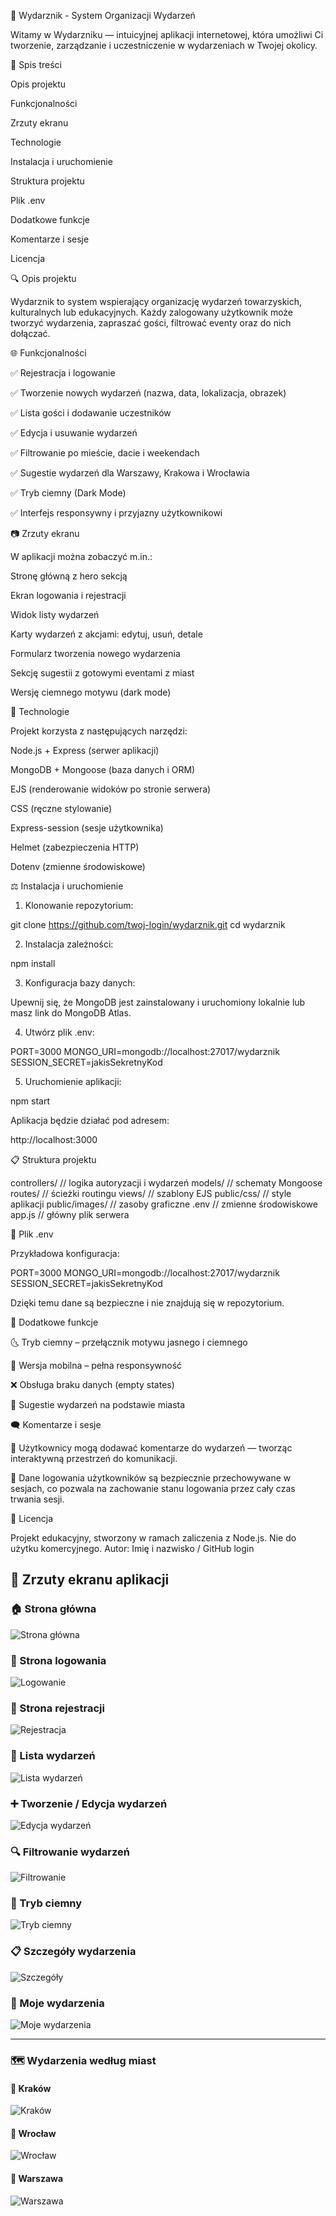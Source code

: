 🎉 Wydarznik - System Organizacji Wydarzeń

Witamy w Wydarzniku — intuicyjnej aplikacji internetowej, która umożliwi Ci tworzenie, zarządzanie i uczestniczenie w wydarzeniach w Twojej okolicy.

📖 Spis treści

Opis projektu

Funkcjonalności

Zrzuty ekranu

Technologie

Instalacja i uruchomienie

Struktura projektu

Plik .env

Dodatkowe funkcje

Komentarze i sesje

Licencja

🔍 Opis projektu

Wydarznik to system wspierający organizację wydarzeń towarzyskich, kulturalnych lub edukacyjnych. Każdy zalogowany użytkownik może tworzyć wydarzenia, zapraszać gości, filtrować eventy oraz do nich dołączać.

🌐 Funkcjonalności

✅ Rejestracja i logowanie

✅ Tworzenie nowych wydarzeń (nazwa, data, lokalizacja, obrazek)

✅ Lista gości i dodawanie uczestników

✅ Edycja i usuwanie wydarzeń

✅ Filtrowanie po mieście, dacie i weekendach

✅ Sugestie wydarzeń dla Warszawy, Krakowa i Wrocławia

✅ Tryb ciemny (Dark Mode)

✅ Interfejs responsywny i przyjazny użytkownikowi

📷 Zrzuty ekranu

W aplikacji można zobaczyć m.in.:

Stronę główną z hero sekcją

Ekran logowania i rejestracji

Widok listy wydarzeń

Karty wydarzeń z akcjami: edytuj, usuń, detale

Formularz tworzenia nowego wydarzenia

Sekcję sugestii z gotowymi eventami z miast

Wersję ciemnego motywu (dark mode)

🤖 Technologie

Projekt korzysta z następujących narzędzi:

Node.js + Express (serwer aplikacji)

MongoDB + Mongoose (baza danych i ORM)

EJS (renderowanie widoków po stronie serwera)

CSS (ręczne stylowanie)

Express-session (sesje użytkownika)

Helmet (zabezpieczenia HTTP)

Dotenv (zmienne środowiskowe)

⚖️ Instalacja i uruchomienie

1. Klonowanie repozytorium:

git clone https://github.com/twoj-login/wydarznik.git
cd wydarznik

2. Instalacja zależności:

npm install

3. Konfiguracja bazy danych:

Upewnij się, że MongoDB jest zainstalowany i uruchomiony lokalnie lub masz link do MongoDB Atlas.

4. Utwórz plik .env:

PORT=3000
MONGO_URI=mongodb://localhost:27017/wydarznik
SESSION_SECRET=jakisSekretnyKod

5. Uruchomienie aplikacji:

npm start

Aplikacja będzie działać pod adresem:

http://localhost:3000

📋 Struktura projektu

controllers/         // logika autoryzacji i wydarzeń
models/              // schematy Mongoose
routes/              // ścieżki routingu
views/               // szablony EJS
public/css/          // style aplikacji
public/images/       // zasoby graficzne
.env                 // zmienne środowiskowe
app.js               // główny plik serwera

📁 Plik .env

Przykładowa konfiguracja:

PORT=3000
MONGO_URI=mongodb://localhost:27017/wydarznik
SESSION_SECRET=jakisSekretnyKod

Dzięki temu dane są bezpieczne i nie znajdują się w repozytorium.

🔮 Dodatkowe funkcje

🌜 Tryb ciemny – przełącznik motywu jasnego i ciemnego

📱 Wersja mobilna – pełna responsywność

❌ Obsługa braku danych (empty states)

🔎 Sugestie wydarzeń na podstawie miasta

🗨️ Komentarze i sesje

📝 Użytkownicy mogą dodawać komentarze do wydarzeń — tworząc interaktywną przestrzeń do komunikacji.

🔐 Dane logowania użytkowników są bezpiecznie przechowywane w sesjach, co pozwala na zachowanie stanu logowania przez cały czas trwania sesji.

📄 Licencja

Projekt edukacyjny, stworzony w ramach zaliczenia z Node.js.
Nie do użytku komercyjnego. Autor: Imię i nazwisko / GitHub login

## 📸 Zrzuty ekranu aplikacji

### 🏠 Strona główna
![Strona główna](screenshots/home.png)

### 🔐 Strona logowania
![Logowanie](screenshots/login.png)

### 📝 Strona rejestracji
![Rejestracja](screenshots/register.png)

### 🧾 Lista wydarzeń
![Lista wydarzeń](screenshots/events.png)

### ➕ Tworzenie / Edycja wydarzeń
![Edycja wydarzeń](screenshots/editevents.png)

### 🔍 Filtrowanie wydarzeń
![Filtrowanie](screenshots/filter.png)

### 🌙 Tryb ciemny
![Tryb ciemny](screenshots/darkmode.png)

### 📋 Szczegóły wydarzenia
![Szczegóły](screenshots/detales.png)

### 📆 Moje wydarzenia
![Moje wydarzenia](screenshots/myevents.png)

---

### 🗺️ Wydarzenia według miast

#### 📍 Kraków
![Kraków](screenshots/krakow.png)

#### 📍 Wrocław
![Wrocław](screenshots/wroclaw.png)

#### 📍 Warszawa
![Warszawa](screenshots/warsaw.png)





